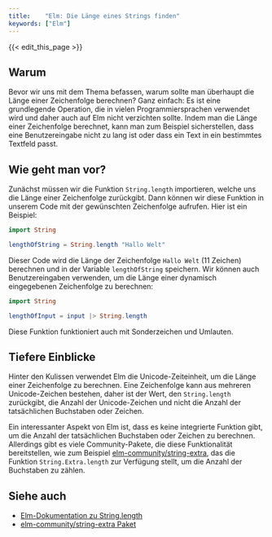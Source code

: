 ```yaml
---
title:    "Elm: Die Länge eines Strings finden"
keywords: ["Elm"]
---
```


{{< edit_this_page >}}

## Warum

Bevor wir uns mit dem Thema befassen, warum sollte man überhaupt die Länge einer Zeichenfolge berechnen? Ganz einfach: Es ist eine grundlegende Operation, die in vielen Programmiersprachen verwendet wird und daher auch auf Elm nicht verzichten sollte. Indem man die Länge einer Zeichenfolge berechnet, kann man zum Beispiel sicherstellen, dass eine Benutzereingabe nicht zu lang ist oder dass ein Text in ein bestimmtes Textfeld passt.

## Wie geht man vor?

Zunächst müssen wir die Funktion `String.length` importieren, welche uns die Länge einer Zeichenfolge zurückgibt. Dann können wir diese Funktion in unserem Code mit der gewünschten Zeichenfolge aufrufen. Hier ist ein Beispiel:

```Elm
import String

lengthOfString = String.length "Hallo Welt"
```

Dieser Code wird die Länge der Zeichenfolge `Hallo Welt` (11 Zeichen) berechnen und in der Variable `lengthOfString` speichern. Wir können auch Benutzereingaben verwenden, um die Länge einer dynamisch eingegebenen Zeichenfolge zu berechnen:

```Elm
import String

lengthOfInput = input |> String.length
```

Diese Funktion funktioniert auch mit Sonderzeichen und Umlauten.

## Tiefere Einblicke

Hinter den Kulissen verwendet Elm die Unicode-Zeiteinheit, um die Länge einer Zeichenfolge zu berechnen. Eine Zeichenfolge kann aus mehreren Unicode-Zeichen bestehen, daher ist der Wert, den `String.length` zurückgibt, die Anzahl der Unicode-Zeichen und nicht die Anzahl der tatsächlichen Buchstaben oder Zeichen.

Ein interessanter Aspekt von Elm ist, dass es keine integrierte Funktion gibt, um die Anzahl der tatsächlichen Buchstaben oder Zeichen zu berechnen. Allerdings gibt es viele Community-Pakete, die diese Funktionalität bereitstellen, wie zum Beispiel [elm-community/string-extra](https://package.elm-lang.org/packages/elm-community/string-extra/latest/String-Extra), das die Funktion `String.Extra.length` zur Verfügung stellt, um die Anzahl der Buchstaben zu zählen.

## Siehe auch

- [Elm-Dokumentation zu String.length](https://package.elm-lang.org/packages/elm/core/latest/String#length)
- [elm-community/string-extra Paket](https://package.elm-lang.org/packages/elm-community/string-extra/latest/String-Extra)